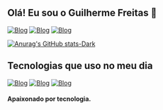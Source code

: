 ## Olá! Eu sou o Guilherme Freitas 👋
[![Blog](https://img.shields.io/badge/LinkedIn-0077B5?style=for-the-badge&logo=linkedin&logoColor=white)](https://www.linkedin.com/in/guilherme-freitas-do-nascimento-53b804266/)
[![Blog](https://img.shields.io/badge/YouTube-FF0000?style=for-the-badge&logo=youtube&logoColor=white)](https://www.youtube.com/channel/UCo9w55dmfRSSWWvKzM_1CMA)
[![Blog](https://img.shields.io/badge/Instagram-E4405F?style=for-the-badge&logo=instagram&logoColor=white)](https://www.instagram.com/guilherme_freitas067/)

[![Anurag's GitHub stats-Dark](https://github-readme-stats.vercel.app/api?username=SrFreitass&show_icons=true&theme=dark#gh-dark-mode-only)](https://github.com/anuraghazra/github-readme-stats#gh-dark-mode-only)

## Tecnologias que uso no meu dia

[![Blog](https://img.shields.io/badge/HTML5-E34F26?style=for-the-badge&logo=html5&logoColor=white)]()
[![Blog](https://img.shields.io/badge/CSS3-1572B6?style=for-the-badge&logo=css3&logoColor=white)]()
[![Blog](https://img.shields.io/badge/JavaScript-F7DF1E?style=for-the-badge&logo=javascript&logoColor=black)]()

#### Apaixonado por tecnologia.

